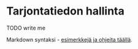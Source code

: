 Tarjontatiedon hallinta
=======================

TODO write me

Markdown syntaksi - [esimerkkejä ja ohjeita täällä](http://daringfireball.net/projects/markdown/).
